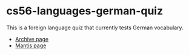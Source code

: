 # cs56-languages-german-quiz

This is a foreign language quiz that currently tests German vocabulary. 

* [Archive page](https://foo.cs.ucsb.edu/cs56/issues/0000341/)
* [Mantis page](https://foo.cs.ucsb.edu/56mantis/view.php?id=341)